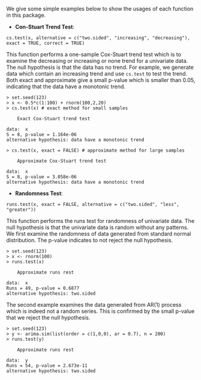 We give some simple examples below to show the usages of each function in this package. 

- **Con-Stuart Trend Test**: 
```
cs.test(x, alternative = c("two.sided", "increasing", "decreasing"), exact = TRUE, correct = TRUE)
```
 This function performs a one-sample Cox-Stuart trend test which is to examine the decreasing or increasing or none trend for a univariate data. The null hypothesis is that the data has no trend. For example, we generate data which contain an increasing trend and use `cs.test` to test the trend. Both exact and approximate give a small p-value which is smaller than 0.05, indicating that the data have a monotonic trend.
```
> set.seed(123)
> x <- 0.5*c(1:100) + rnorm(100,2,20)
> cs.test(x) # exact method for small samples

	Exact Cox-Stuart trend test
	
data:  x
S = 8, p-value = 1.164e-06
alternative hypothesis: data have a monotonic trend

> cs.test(x, exact = FALSE) # approximate method for large samples

	Approximate Cox-Stuart trend test
	
data:  x
S = 8, p-value = 3.058e-06
alternative hypothesis: data have a monotonic trend
```

- **Randomness Test**:
```
runs.test(x, exact = FALSE, alternative = c("two.sided", "less", "greater"))
```
This function performs the runs test for randomness of univariate data. The null hypothesis is that the univariate data is random without any patterns. We first examine the randomness of data generated from standard normal distribution. The p-value indicates to not reject the null hypothesis. 
```
> set.seed(123)
> x <- rnorm(100)
> runs.test(x)

	Approximate runs rest

data:  x
Runs = 49, p-value = 0.6877
alternative hypothesis: two.sided
```
The second example examines the data generated from AR(1) process which is indeed not a random series. This is confirmed by the small p-value that we reject the null hypothesis.  
```
> set.seed(123)
> y <- arima.sim(list(order = c(1,0,0), ar = 0.7), n = 200)
> runs.test(y)

	Approximate runs rest

data:  y
Runs = 54, p-value = 2.673e-11
alternative hypothesis: two.sided
```
